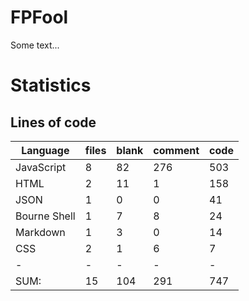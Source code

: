 # FPFool
Some text...

# Statistics

## Lines of code

|Language                     |files          |blank        |comment           |code|
|-----------------------------|---------------|-------------|------------------|----|
|JavaScript                   |    8          |   82        |    276           | 503|
|HTML                         |    2          |   11        |      1           | 158|
|JSON                         |    1          |    0        |      0           |  41|
|Bourne Shell                 |    1          |    7        |      8           |  24|
|Markdown                     |    1          |    3        |      0           |  14|
|CSS                          |    2          |    1        |      6           |   7|
|-                            |-              |-            |-                 |-   |
|SUM:                         |   15          |  104        |    291           | 747|
